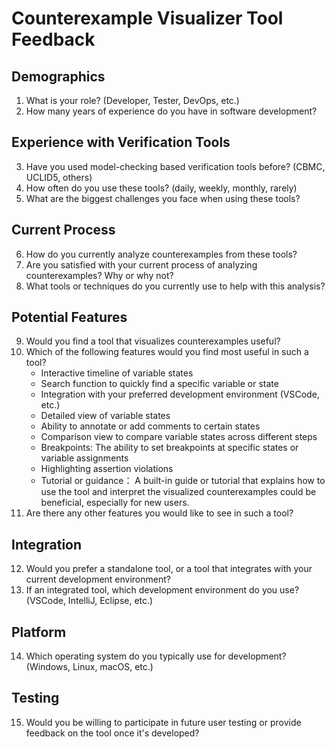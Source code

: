 # Counterexample Visualizer Tool Feedback

## Demographics

1. What is your role? (Developer, Tester, DevOps, etc.)
2. How many years of experience do you have in software development?

## Experience with Verification Tools

3. Have you used model-checking based verification tools before? (CBMC, UCLID5, others)
4. How often do you use these tools? (daily, weekly, monthly, rarely)
5. What are the biggest challenges you face when using these tools?

## Current Process

6. How do you currently analyze counterexamples from these tools?
7. Are you satisfied with your current process of analyzing counterexamples? Why or why not?
8. What tools or techniques do you currently use to help with this analysis?

## Potential Features

9. Would you find a tool that visualizes counterexamples useful?
10. Which of the following features would you find most useful in such a tool?
    - Interactive timeline of variable states
    - Search function to quickly find a specific variable or state
    - Integration with your preferred development environment (VSCode, etc.)
    - Detailed view of variable states
    - Ability to annotate or add comments to certain states
    - Comparison view to compare variable states across different steps
    - Breakpoints: The ability to set breakpoints at specific states or variable assignments 
    - Highlighting assertion violations
    - Tutorial or guidance： A built-in guide or tutorial that explains how to use the tool and interpret the visualized counterexamples could be beneficial, especially for new users.
11. Are there any other features you would like to see in such a tool?

## Integration

12. Would you prefer a standalone tool, or a tool that integrates with your current development environment?
13. If an integrated tool, which development environment do you use? (VSCode, IntelliJ, Eclipse, etc.)

## Platform

14. Which operating system do you typically use for development? (Windows, Linux, macOS, etc.)

## Testing

15. Would you be willing to participate in future user testing or provide feedback on the tool once it's developed?
